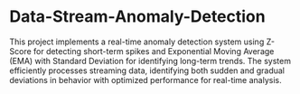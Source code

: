 # Data-Stream-Anomaly-Detection
 This project implements a real-time anomaly detection system using Z-Score for detecting short-term spikes and Exponential Moving Average (EMA) with Standard Deviation for identifying long-term trends. The system efficiently processes streaming data, identifying both sudden and gradual deviations in behavior with optimized performance for real-time analysis.
